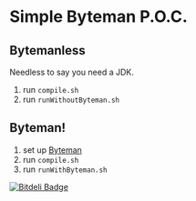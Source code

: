 # Simple Byteman P.O.C.

## Bytemanless

Needless to say you need a JDK. 

 1. run `compile.sh`
 1. run `runWithoutByteman.sh`

## Byteman!

 1. set up [Byteman](http://www.jboss.org/byteman/)
 1. run `compile.sh`
 1. run `runWithByteman.sh`


[![Bitdeli Badge](https://d2weczhvl823v0.cloudfront.net/fbiville/byteman-poc/trend.png)](https://bitdeli.com/free "Bitdeli Badge")

